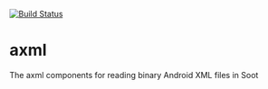 [![Build Status](https://github.com/Sable/axml/workflows/Axml%20CI/badge.svg?branch=develop)](https://github.com/Sable/axml/actions)

# axml
The axml components for reading binary Android XML files in Soot
